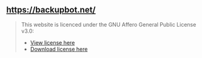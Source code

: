 ## https://backupbot.net/

> This website is licenced under the GNU Affero General Public License v3.0:
> - [View license here](https://github.com/BackupBotlol/backupbot.net/blob/main/LICENSE)
> - [Download license here](https://backupbot.net/LICENSE)
